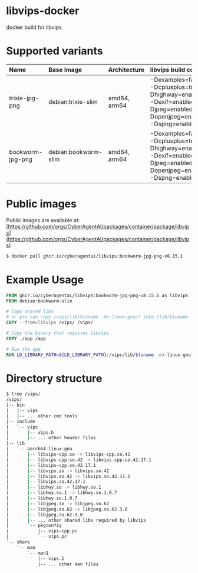 # libvips-docker
docker build for libvips

# Supported variants

| Name | Base Image | Architecture | libvips build confg |
| :-- | :-- | :-- | :-- |
| trixie-jpg-png | debian:trixie-slim | amd64, arm64 | -Dexamples=false -Dcplusplus=true -Dhighway=enabled -Dexif=enabled -Djpeg=enabled -Dopenjpeg=enabled -Dspng=enabled |
| bookworm-jpg-png | debian:bookworm-slim | amd64, arm64 | -Dexamples=false -Dcplusplus=true -Dhighway=enabled -Dexif=enabled -Djpeg=enabled -Dopenjpeg=enabled -Dspng=enabled |

# Public images
Public images are available at: [https://github.com/orgs/CyberAgentAI/packages/container/package/libvips](https://github.com/orgs/CyberAgentAI/packages/container/package/libvips)

```bash
$ docker pull ghcr.io/cyberagentai/libvips:bookworm-jpg-png-v8.15.1
```

# Example Usage
```dockerfile
FROM ghcr.io/cyberagentai/libvips:bookworm-jpg-png-v8.15.1 as libvips
FROM debian:bookworm-slim

# Copy shared libs
# or you can copy /vips/lib/$(uname -m)-linux-gnu/* into /lib/$(uname -m)-linux-gnu/*
COPY --from=libvips /vips/ /vips/

# Copy the binary that requires libvips
COPY ./app /app

# Run the app
RUN LD_LIBRARY_PATH=${LD_LIBRARY_PATH}:/vips/lib/$(uname -m)-linux-gnu /app
```

# Directory structure
```bash
$ tree /vips/
/vips/
|-- bin
|   |-- vips
|   |-- ... other cmd tools
|-- include
|   `-- vips
|       |-- vips.h
|       |-- ... other header files
|-- lib
|   `-- aarch64-linux-gnu
|       |-- libvips-cpp.so -> libvips-cpp.so.42
|       |-- libvips-cpp.so.42 -> libvips-cpp.so.42.17.1
|       |-- libvips-cpp.so.42.17.1
|       |-- libvips.so -> libvips.so.42
|       |-- libvips.so.42 -> libvips.so.42.17.1
|       |-- libvips.so.42.17.1
|       |-- libhwy.so -> libhwy.so.1
|       |-- libhwy.so.1 -> libhwy.so.1.0.7
|       |-- libhwy.so.1.0.7
|       |-- libjpeg.so -> libjpeg.so.62
|       |-- libjpeg.so.62 -> libjpeg.so.62.3.0
|       |-- libjpeg.so.62.3.0
|       |-- ... other shared libs required by libvips
|       `-- pkgconfig
|           |-- vips-cpp.pc
|           `-- vips.pc
`-- share
    `-- man
        `-- man1
            |-- vips.1
            |-- ... other man files
```
